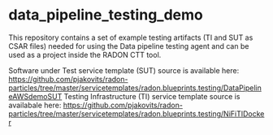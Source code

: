 # data_pipeline_testing_demo

This repository contains a set of example testing artifacts (TI and SUT as CSAR files) needed for using the Data pipeline testing agent and can be used as a project inside the RADON CTT tool.  

Software under Test service template (SUT) source is available here: https://github.com/pjakovits/radon-particles/tree/master/servicetemplates/radon.blueprints.testing/DataPipelineAWSdemoSUT
Testing Infrastructure (TI) service template source is availabale here:  https://github.com/pjakovits/radon-particles/tree/master/servicetemplates/radon.blueprints.testing/NiFiTIDocker

